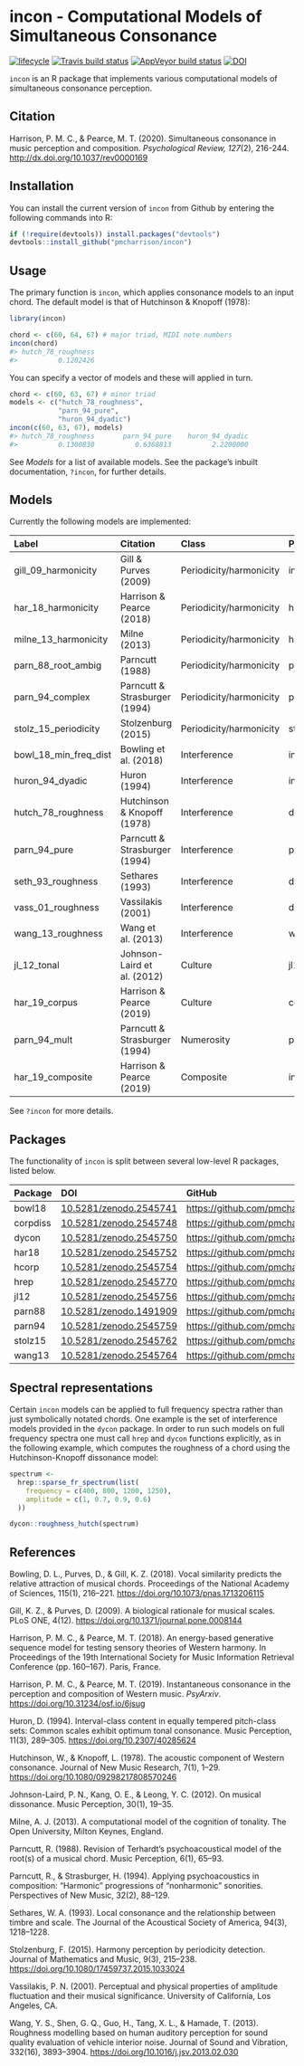 
# incon - Computational Models of Simultaneous Consonance

[![lifecycle](https://img.shields.io/badge/lifecycle-maturing-blue.svg)](https://www.tidyverse.org/lifecycle/#maturing)
[![Travis build
status](https://travis-ci.org/pmcharrison/incon.svg?branch=master)](https://travis-ci.org/pmcharrison/incon)
[![AppVeyor build
status](https://ci.appveyor.com/api/projects/status/github/pmcharrison/incon?branch=master&svg=true)](https://ci.appveyor.com/project/pmcharrison/incon)
[![DOI](https://zenodo.org/badge/DOI/10.5281/zenodo.2545766.svg)](https://doi.org/10.5281/zenodo.2545766)

`incon` is an R package that implements various computational models of
simultaneous consonance perception.

## Citation

Harrison, P. M. C., & Pearce, M. T. (2020). Simultaneous consonance in music perception and composition. *Psychological Review, 127*(2), 216-244. http://dx.doi.org/10.1037/rev0000169

## Installation

You can install the current version of `incon` from Github by entering
the following commands into R:

``` r
if (!require(devtools)) install.packages("devtools")
devtools::install_github("pmcharrison/incon")
```

## Usage

The primary function is `incon`, which applies consonance models to an
input chord. The default model is that of Hutchinson & Knopoff (1978):

``` r
library(incon)

chord <- c(60, 64, 67) # major triad, MIDI note numbers
incon(chord)
#> hutch_78_roughness 
#>          0.1202426
```

You can specify a vector of models and these will applied in turn.

``` r
chord <- c(60, 63, 67) # minor triad
models <- c("hutch_78_roughness", 
            "parn_94_pure",
            "huron_94_dyadic")
incon(c(60, 63, 67), models)
#> hutch_78_roughness       parn_94_pure    huron_94_dyadic 
#>          0.1300830          0.6368813          2.2200000
```

See *Models* for a list of available models. See the package’s inbuilt
documentation, `?incon`, for further details.

## Models

Currently the following models are
implemented:

| Label                     | Citation                      | Class                   | Package  |
| :------------------------ | :---------------------------- | :---------------------- | :------- |
| gill\_09\_harmonicity     | Gill & Purves (2009)          | Periodicity/harmonicity | incon    |
| har\_18\_harmonicity      | Harrison & Pearce (2018)      | Periodicity/harmonicity | har18    |
| milne\_13\_harmonicity    | Milne (2013)                  | Periodicity/harmonicity | har18    |
| parn\_88\_root\_ambig     | Parncutt (1988)               | Periodicity/harmonicity | parn88   |
| parn\_94\_complex         | Parncutt & Strasburger (1994) | Periodicity/harmonicity | parn94   |
| stolz\_15\_periodicity    | Stolzenburg (2015)            | Periodicity/harmonicity | stolz15  |
| bowl\_18\_min\_freq\_dist | Bowling et al. (2018)         | Interference            | incon    |
| huron\_94\_dyadic         | Huron (1994)                  | Interference            | incon    |
| hutch\_78\_roughness      | Hutchinson & Knopoff (1978)   | Interference            | dycon    |
| parn\_94\_pure            | Parncutt & Strasburger (1994) | Interference            | parn94   |
| seth\_93\_roughness       | Sethares (1993)               | Interference            | dycon    |
| vass\_01\_roughness       | Vassilakis (2001)             | Interference            | dycon    |
| wang\_13\_roughness       | Wang et al. (2013)            | Interference            | wang13   |
| jl\_12\_tonal             | Johnson-Laird et al. (2012)   | Culture                 | jl12     |
| har\_19\_corpus           | Harrison & Pearce (2019)      | Culture                 | corpdiss |
| parn\_94\_mult            | Parncutt & Strasburger (1994) | Numerosity              | parn94   |
| har\_19\_composite        | Harrison & Pearce (2019)      | Composite               | incon    |

See `?incon` for more details.

## Packages

The functionality of `incon` is split between several low-level R
packages, listed
below.

| Package  | DOI                                                              | GitHub                                    |
| :------- | :--------------------------------------------------------------- | :---------------------------------------- |
| bowl18   | [10.5281/zenodo.2545741](https://doi.org/10.5281/zenodo.2545741) | <https://github.com/pmcharrison/bowl18>   |
| corpdiss | [10.5281/zenodo.2545748](https://doi.org/10.5281/zenodo.2545748) | <https://github.com/pmcharrison/corpdiss> |
| dycon    | [10.5281/zenodo.2545750](https://doi.org/10.5281/zenodo.2545750) | <https://github.com/pmcharrison/dycon>    |
| har18    | [10.5281/zenodo.2545752](https://doi.org/10.5281/zenodo.2545752) | <https://github.com/pmcharrison/har18>    |
| hcorp    | [10.5281/zenodo.2545754](https://doi.org/10.5281/zenodo.2545754) | <https://github.com/pmcharrison/hcorp>    |
| hrep     | [10.5281/zenodo.2545770](https://doi.org/10.5281/zenodo.2545770) | <https://github.com/pmcharrison/hrep>     |
| jl12     | [10.5281/zenodo.2545756](https://doi.org/10.5281/zenodo.2545756) | <https://github.com/pmcharrison/jl12>     |
| parn88   | [10.5281/zenodo.1491909](https://doi.org/10.5281/zenodo.1491909) | <https://github.com/pmcharrison/parn88>   |
| parn94   | [10.5281/zenodo.2545759](https://doi.org/10.5281/zenodo.2545759) | <https://github.com/pmcharrison/parn94>   |
| stolz15  | [10.5281/zenodo.2545762](https://doi.org/10.5281/zenodo.2545762) | <https://github.com/pmcharrison/stolz15>  |
| wang13   | [10.5281/zenodo.2545764](https://doi.org/10.5281/zenodo.2545764) | <https://github.com/pmcharrison/wang13>   |


## Spectral representations

Certain `incon` models can be applied to full frequency spectra rather than just
symbolically notated chords. One example is the set of interference models
provided in the `dycon` package. In order to run such models on full frequency 
spectra one must call `hrep` and `dycon` functions explicitly, as in the 
following example, which computes the roughness of a chord using the 
Hutchinson-Knopoff dissonance model:

``` r
spectrum <- 
  hrep::sparse_fr_spectrum(list(
    frequency = c(400, 800, 1200, 1250),
    amplitude = c(1, 0.7, 0.9, 0.6)
  ))

dycon::roughness_hutch(spectrum)
```

## References

Bowling, D. L., Purves, D., & Gill, K. Z. (2018). Vocal similarity
predicts the relative attraction of musical chords. Proceedings of the
National Academy of Sciences, 115(1), 216–221.
<https://doi.org/10.1073/pnas.1713206115>

Gill, K. Z., & Purves, D. (2009). A biological rationale for musical
scales. PLoS ONE, 4(12). <https://doi.org/10.1371/journal.pone.0008144>

Harrison, P. M. C., & Pearce, M. T. (2018). An energy-based generative
sequence model for testing sensory theories of Western harmony. In
Proceedings of the 19th International Society for Music Information
Retrieval Conference (pp. 160–167). Paris, France.

Harrison, P. M. C., & Pearce, M. T. (2019). Instantaneous consonance in
the perception and composition of Western music. *PsyArxiv*.
<https://doi.org/10.31234/osf.io/6jsug>

Huron, D. (1994). Interval-class content in equally tempered pitch-class
sets: Common scales exhibit optimum tonal consonance. Music Perception,
11(3), 289–305. <https://doi.org/10.2307/40285624>

Hutchinson, W., & Knopoff, L. (1978). The acoustic component of Western
consonance. Journal of New Music Research, 7(1), 1–29.
<https://doi.org/10.1080/09298217808570246>

Johnson-Laird, P. N., Kang, O. E., & Leong, Y. C. (2012). On musical
dissonance. Music Perception, 30(1), 19–35.

Milne, A. J. (2013). A computational model of the cognition of tonality.
The Open University, Milton Keynes, England.

Parncutt, R. (1988). Revision of Terhardt’s psychoacoustical model of
the root(s) of a musical chord. Music Perception, 6(1), 65–93.

Parncutt, R., & Strasburger, H. (1994). Applying psychoacoustics in
composition: “Harmonic” progressions of “nonharmonic” sonorities.
Perspectives of New Music, 32(2), 88–129.

Sethares, W. A. (1993). Local consonance and the relationship between
timbre and scale. The Journal of the Acoustical Society of America,
94(3), 1218–1228.

Stolzenburg, F. (2015). Harmony perception by periodicity detection.
Journal of Mathematics and Music, 9(3), 215–238.
<https://doi.org/10.1080/17459737.2015.1033024>

Vassilakis, P. N. (2001). Perceptual and physical properties of
amplitude fluctuation and their musical significance. University of
California, Los Angeles, CA.

Wang, Y. S., Shen, G. Q., Guo, H., Tang, X. L., & Hamade, T. (2013).
Roughness modelling based on human auditory perception for sound quality
evaluation of vehicle interior noise. Journal of Sound and Vibration,
332(16), 3893–3904. <https://doi.org/10.1016/j.jsv.2013.02.030>
